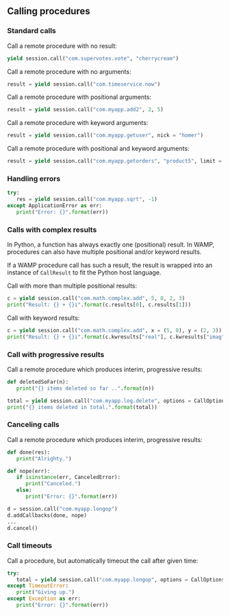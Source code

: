 ## Calling procedures

### Standard calls

Call a remote procedure with no result:

```python
yield session.call("com.supervotes.vote", "cherrycream")
```

Call a remote procedure with no arguments:

```python
result = yield session.call("com.timeservice.now")
```

Call a remote procedure with positional arguments:

```python
result = yield session.call("com.myapp.add2", 2, 5)
```

Call a remote procedure with keyword arguments:

```python
result = yield session.call("com.myapp.getuser", nick = "homer")
```

Call a remote procedure with positional and keyword arguments:

```python
result = yield session.call("com.myapp.getorders", "product5", limit = 10)
```

### Handling errors

```python
try:
   res = yield session.call("com.myapp.sqrt", -1)
except ApplicationError as err:
   print("Error: {}".format(err))
```

### Calls with complex results

In Python, a function has always exactly one (positional) result. In WAMP, procedures can also have multiple positional and/or keyword results.

If a WAMP procedure call has such a result, the result is wrapped into an instance of `CallResult` to fit the Python host language.

Call with more than multiple positional results:

```python
c = yield session.call("com.math.complex.add", 5, 8, 2, 3)
print("Result: {} + {}i".format(c.results[0], c.results[1]))
```

Call with keyword results:

```python
c = yield session.call("com.math.complex.add", x = (5, 8), y = (2, 3))
print("Result: {} + {}i".format(c.kwresults["real"], c.kwresults["imag"])
```

### Call with progressive results

Call a remote procedure which produces interim, progressive results:

```python
def deletedSoFar(n):
   print("{} items deleted so far ..".format(n))

total = yield session.call("com.myapp.log.delete", options = CallOptions(onProgress = deletedSoFar))
print("{} items deleted in total.".format(total))
```

### Canceling calls

Call a remote procedure which produces interim, progressive results:

```python
def done(res):
   print("Alrighty.")

def nope(err):
   if isinstance(err, CanceledError):
      print("Canceled.")
   else:
      print("Error: {}".format(err))

d = session.call("com.myapp.longop")
d.addCallbacks(done, nope)
...
d.cancel()
```

### Call timeouts

Call a procedure, but automatically timeout the call after given time:

```python
try:
   total = yield session.call("com.myapp.longop", options = CallOptions(timeout = 10))
except TimeoutError:
   print("Giving up.")
except Exception as err:
   print("Error: {}".format(err))
```
